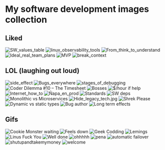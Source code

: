 My software development images collection
==========================================

Liked
-------

![SW_values_table](SW_values_table.jpg)
![linux_observability_tools](linux_perf_tools_full.svg)
![From_think_to_understand](From_think_to_understand.jpg)
![Ideal_real_team_plans](Ideal_real_team_plans.png)
![MVP](MVP.png)
![break_context](break_context.jpg)


LOL (laughing out loud)
-------------------------
![side_effect](LOL/side_effect.jpg)
![Bugs_everywhere](LOL/Bugs_everywhere.jpg)
![stages_of_debugging](LOL/stages_of_debugging.jpg)
![Coder Dilemma #10 – The Timesheet](LOL/timesheet.jpg)
![Bosses](LOL/Bosses.gif)
![$/hour if help](LOL/Cost.jpg)
![Internet_how_to](LOL/Internet_how_to.jpg)
![Ñapa_en_prod](LOL/Ñapa_en_prod.jpg)
![Standards](LOL/Standards.png)
![SW deps](LOL/dependency.png)
![Monolithic vs Microservices](LOL/Monolithic_vs_microservices.jpg)
![Hide_legacy_tech.jpg](LOL/Hide_legacy_tech.jpg)
![Shrek Please](LOL/Please.jpg)
![Dynamic vs static types](LOL/dynamic_vs_static_types.jpg)
![Bug author](LOL/bug_author.jpg)
![Long term effects](LOL/long-term-effects.jpg)


Gifs
------

![Cookie Monster waiting](gifs/Cookie_Monster_waiting.gif)
![Feels down](gifs/Feels_down.gif)
![Geek Codding](gifs/Geek_Codding.gif)
![Lemings](gifs/Lemings.gif)
![Linus Fuck You](gifs/Linus_Fuck_You.gif)
![Well done](gifs/Well_done.gif)
![ohhhhh](gifs/ohhhhh.gif)
![pena](gifs/pena.gif)
![automatic failover](gifs/automatic-failover.gif)
![shutupandtakemymoney](gifs/shutupandtakemymoney.gif)
![welcome](gifs/welcome.gif)
